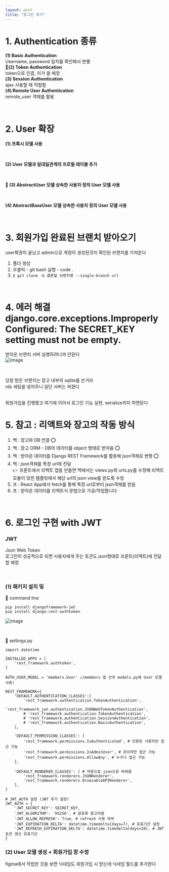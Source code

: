 ```yaml
---
layout: post
title: "로그인 추가"
---
```


# 1. Authentication 종류
<b>(1) Basic Authentication</b>  
Username, password 일치를 확인해서 판별  
<b>📌(2) Token Authentication</b>  
token으로 인증, 이거 쓸 예정  
<b>(3) Session Authentication</b>  
ajax 사용할 때 적합함  
<b>(4) Remote User Authentication</b>  
remote_user 객체를 활용  

<br>

# 2. User 확장
<b>(1) 프록시 모델 사용</b>  

<br>

<b>(2) User 모델과 일대일관계의 프로필 테이블 추가</b>  

<br>

<b> 📌 (3) AbstractUser 모델 상속한 사용자 정의 User 모델 사용</b>  

<br>

<b>(4) AbstractBaseUser 모델 상속한 사용자 정의 User 모델 사용</b>  

<br>

# 3. 회원가입 완료된 브랜치 받아오기
user확장이 끝났고 admin으로 계정이 생성된것이 확인된 브랜치를 가져온다  
1. 폴더 생성
2. 우클릭 - git bash 실행 - code .
3. `$ git clone -b 클론할 브랜치명 --single-branch url`  

<br>

# 4. 에러 해결 django.core.exceptions.ImproperlyConfigured: The SECRET_KEY setting must not be empty.
받아온 브랜치 서버 실행하려니까 안된다  
![image](https://user-images.githubusercontent.com/86642180/183142941-2d1a9305-c897-4676-a29d-b5e99a5d9ae1.png)  

<br>

당장 받은 브랜치는 장고 내부의 sqlite를 쓴거라  
rds 세팅을 넣어주니 일단 서버는 켜졌다  

<br>
회원가입을 진행했고 여기에 이어서 로그인 기능 실현, serialize까지 하면된다  

<br>

# 5. 참고 : 리액트와 장고의 작동 방식
1. 백 : 장고와 DB 연결 ⭕  
2. 백 : 장고 ORM - DB의 데이터를 object 형태로 받아옴 ⭕  
3. 백 : 받아온 데이터를 Django REST Framework를 활용해 json객체로 변형 ⭕  
4. 백 : json객체를 특정 url에 전달  
👉 프론트에서 리액트 앱을 만들면 백에서는 views.py와 urls.py를 수정해 리액트 모듈이 얹힌 템플릿에서 해당 url의 json view를 받도록 수정  
5. 프 : React App에서 fetch를 통해 특정 url로부터 json객체를 받음  
6. 프 : 받아온 데이터를 리액트식 문법으로 가공/작업합니다  

<br>

# 6. 로그인 구현 with JWT
### JWT
Json Web Token  
로그인이 성공적으로 되면 사용자에게 주는 토큰도 json형태로 프론트(리액트)에 전달할 예정  

<br>

### (1) 패키지 설치 및 
📌 command line
```
pip install djangoframework-jwt
pip install django-rest-authtoken
```
![image](https://user-images.githubusercontent.com/86642180/183255557-2b13b9a9-ccb2-4bd6-b043-6f9116a8b6b6.png)  

<br>

📌 settings.py
```
import datetime

INSTALLED_APPS = [
	'rest_framework.authtoken',
]

AUTH_USER_MODEL = 'members.User' //members 앱 안의 models.py에 User 모델 사용!

REST_FRAMEWORK={
    'DEFAULT_AUTHENTICATION_CLASSES':[
        'rest_framework.authentication.TokenAuthentication',
        'rest_framework_jwt.authentication.JSONWebTokenAuthentication',
        # 'rest_framework.authentication.TokenAuthentication',
        # 'rest_framework.authentication.SessionAuthentication',
        # 'rest_framework.authentication.BasicAuthentication',
    ],

    'DEFAULT_PERMISSION_CLASSES': [
        'rest_framework.permissions.IsAuthenticated', # 인증된 사용자만 접근 가능
        'rest_framework.permissions.IsAdminUser', # 관리자만 접근 가능
        'rest_framework.permissions.AllowAny', # 누구나 접근 가능
    ],

    'DEFAULT_RENDERER_CLASSES': [ # 자동으로 json으로 바꿔줌
        'rest_framework.renderers.JSONRenderer',
        'rest_framework.renderers.BrowsableAPIRenderer',
    ],
}

# JWT_AUTH 설정 (JWT 추가 설정)
JWT_AUTH = {
    'JWT_SECRET_KEY': SECRET_KEY,
    'JWT_ALGORITHM': 'HS256', # 암호화 알고리즘
    'JWT_ALLOW_REFRESH': True, # refresh 사용 여부
    'JWT_EXPIRATION_DELTA': datetime.timedelta(days=7), # 유효기간 설정
    'JWT_REFRESH_EXPIRATION_DELTA': datetime.timedelta(days=28), # JWT 토큰 갱신 유효기간
}
```

### (2) User 모델 생성 + 회원가입 창 수정
figma에서 작업한 것을 보면 닉네임도 회원가입 시 받는데 닉네임 필드를 추가한다  

